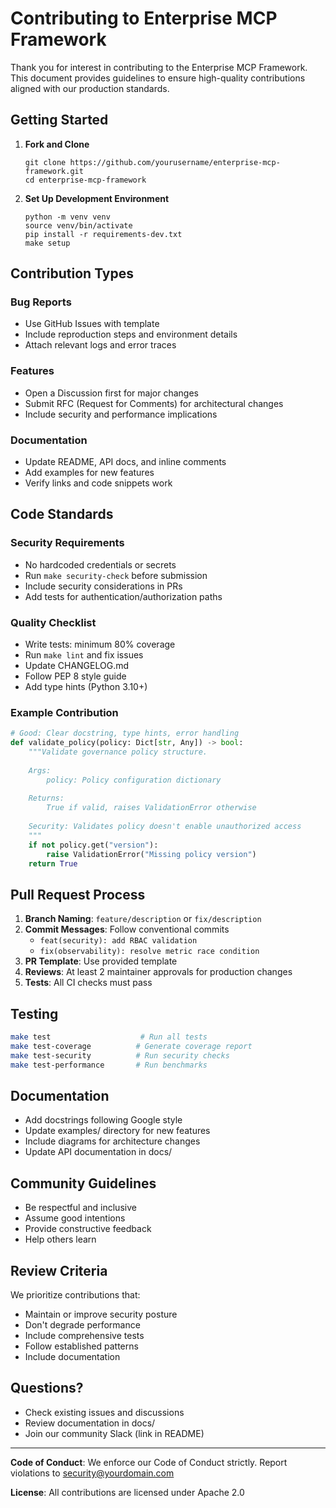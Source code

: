 # Contributing to Enterprise MCP Framework

Thank you for interest in contributing to the Enterprise MCP Framework. This document provides guidelines to ensure high-quality contributions aligned with our production standards.

## Getting Started

1. **Fork and Clone**
   ```
   git clone https://github.com/yourusername/enterprise-mcp-framework.git
   cd enterprise-mcp-framework
   ```

2. **Set Up Development Environment**
   ```
   python -m venv venv
   source venv/bin/activate
   pip install -r requirements-dev.txt
   make setup
   ```

## Contribution Types

### Bug Reports
- Use GitHub Issues with template
- Include reproduction steps and environment details
- Attach relevant logs and error traces

### Features
- Open a Discussion first for major changes
- Submit RFC (Request for Comments) for architectural changes
- Include security and performance implications

### Documentation
- Update README, API docs, and inline comments
- Add examples for new features
- Verify links and code snippets work

## Code Standards

### Security Requirements
- No hardcoded credentials or secrets
- Run `make security-check` before submission
- Include security considerations in PRs
- Add tests for authentication/authorization paths

### Quality Checklist
- Write tests: minimum 80% coverage
- Run `make lint` and fix issues
- Update CHANGELOG.md
- Follow PEP 8 style guide
- Add type hints (Python 3.10+)

### Example Contribution
```python
# Good: Clear docstring, type hints, error handling
def validate_policy(policy: Dict[str, Any]) -> bool:
    """Validate governance policy structure.
    
    Args:
        policy: Policy configuration dictionary
        
    Returns:
        True if valid, raises ValidationError otherwise
        
    Security: Validates policy doesn't enable unauthorized access
    """
    if not policy.get("version"):
        raise ValidationError("Missing policy version")
    return True
```

## Pull Request Process

1. **Branch Naming**: `feature/description` or `fix/description`
2. **Commit Messages**: Follow conventional commits
   - `feat(security): add RBAC validation`
   - `fix(observability): resolve metric race condition`
3. **PR Template**: Use provided template
4. **Reviews**: At least 2 maintainer approvals for production changes
5. **Tests**: All CI checks must pass

## Testing

```bash
make test                    # Run all tests
make test-coverage          # Generate coverage report
make test-security          # Run security checks
make test-performance       # Run benchmarks
```

## Documentation

- Add docstrings following Google style
- Update examples/ directory for new features
- Include diagrams for architecture changes
- Update API documentation in docs/

## Community Guidelines

- Be respectful and inclusive
- Assume good intentions
- Provide constructive feedback
- Help others learn

## Review Criteria

We prioritize contributions that:
- Maintain or improve security posture
- Don't degrade performance
- Include comprehensive tests
- Follow established patterns
- Include documentation

## Questions?

- Check existing issues and discussions
- Review documentation in docs/
- Join our community Slack (link in README)

---

**Code of Conduct**: We enforce our Code of Conduct strictly. Report violations to security@yourdomain.com

**License**: All contributions are licensed under Apache 2.0